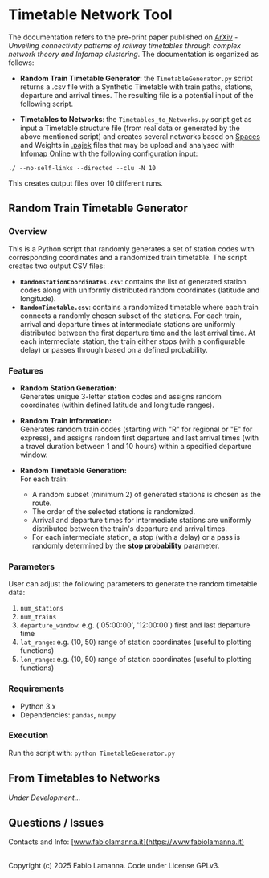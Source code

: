 # Timetable Network Tool
The documentation refers to the pre-print paper published on [ArXiv](https://arxiv.org/) - *Unveiling connectivity patterns of railway timetables through complex network theory and Infomap clustering*.
The documentation is organized as follows:

- **Random Train Timetable Generator**: the `TimetableGenerator.py` script returns a .csv file with a Synthetic Timetable with train paths, stations, departure and arrival times. The resulting file is a potential input of the following script.

- **Timetables to Networks**: the `Timetables_to_Networks.py` script get as input a Timetable structure file (from real data or generated by the above mentioned script) and creates several networks based on [Spaces](https://arxiv.org/abs/physics/0510151) and Weights in [.pajek](http://mrvar.fdv.uni-lj.si/pajek/) files that may be upload and analysed with [Infomap Online](https://www.mapequation.org/infomap/) with the following configuration input:

`./ --no-self-links --directed --clu -N 10`

This creates output files over 10 different runs.

## Random Train Timetable Generator

### Overview

This is a Python script that randomly generates a set of station codes with corresponding coordinates and a randomized train timetable. The script creates two output CSV files:

- **`RandomStationCoordinates.csv`**: contains the list of generated station codes along with uniformly distributed random coordinates (latitude and longitude).
- **`RandomTimetable.csv`**: contains a randomized timetable where each train connects a randomly chosen subset of the stations. For each train, arrival and departure times at intermediate stations are uniformly distributed between the first departure time and the last arrival time. At each intermediate station, the train either stops (with a configurable delay) or passes through based on a defined probability.

### Features

- **Random Station Generation:**  
  Generates unique 3-letter station codes and assigns random coordinates (within defined latitude and longitude ranges).

- **Random Train Information:**  
  Generates random train codes (starting with "R" for regional or "E" for express), and assigns random first departure and last arrival times (with a travel duration between 1 and 10 hours) within a specified departure window.

- **Random Timetable Generation:**  
  For each train:
  - A random subset (minimum 2) of generated stations is chosen as the route.
  - The order of the selected stations is randomized.
  - Arrival and departure times for intermediate stations are uniformly distributed between the train's departure and arrival times.
  - For each intermediate station, a stop (with a delay) or a pass is randomly determined by the **stop probability** parameter.

### Parameters
User can adjust the following parameters to generate the random timetable data:

1. `num_stations`
2. `num_trains`
3. `departure_window`: e.g. ('05:00:00', '12:00:00') first and last departure time
4. `lat_range`: e.g. (10, 50) range of station coordinates (useful to plotting functions)
5. `lon_range`: e.g. (10, 50) range of station coordinates (useful to plotting functions)

### Requirements

- Python 3.x
- Dependencies: `pandas`, `numpy`

### Execution
Run the script with:
`python TimetableGenerator.py`

## From Timetables to Networks
*Under Development...*

## Questions / Issues
Contacts and Info: [www.fabiolamanna.it](https://www.fabiolamanna.it)

##
Copyright (c) 2025 Fabio Lamanna. Code under License GPLv3.
